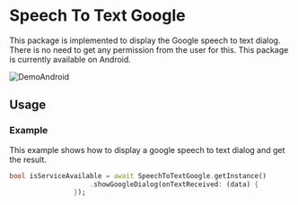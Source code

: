 # Speech To Text Google

This package is implemented to display the Google speech to text dialog. There is no need to get any
permission from the user for this. This package is currently available on Android.

![DemoAndroid](https://github.com/miladhf/speech_to_text_google_dialog/blob/master/example/screenshots/example_android.gif)

## Usage

### Example

This example shows how to display a google speech to text dialog and get the result.

```dart
bool isServiceAvailable = await SpeechToTextGoogle.getInstance()
                    .showGoogleDialog(onTextReceived: (data) {
                });
```